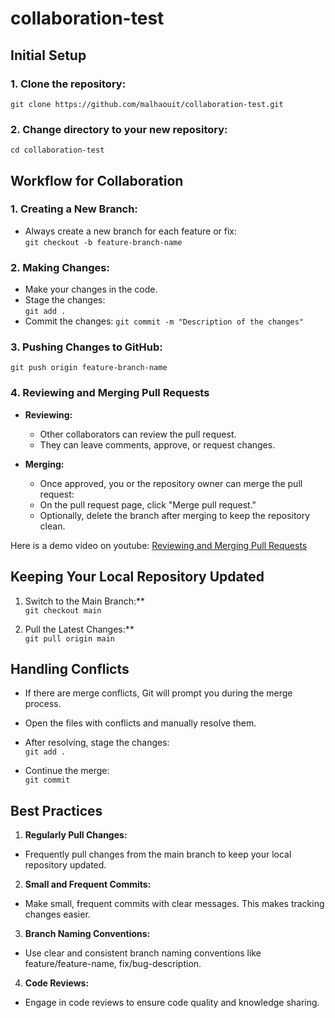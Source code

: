 # collaboration-test

## Initial Setup

### 1. Clone the repository:  
`git clone https://github.com/malhaouit/collaboration-test.git`  

### 2. Change directory to your new repository: 
`cd collaboration-test`  

## Workflow for Collaboration

### 1. Creating a New Branch:

- Always create a new branch for each feature or fix:  
`git checkout -b feature-branch-name`  

### 2. Making Changes:  
- Make your changes in the code.  
- Stage the changes:  
`git add .`  
- Commit the changes:
`git commit -m "Description of the changes"`  

### 3. Pushing Changes to GitHub:
`git push origin feature-branch-name`  

### 4. Reviewing and Merging Pull Requests
- **Reviewing:**  
	+ Other collaborators can review the pull request.
	+ They can leave comments, approve, or request changes.

- **Merging:**
	+ Once approved, you or the repository owner can merge the pull request:
	+ On the pull request page, click "Merge pull request."
	+ Optionally, delete the branch after merging to keep the repository clean.  

Here is a demo video on youtube:  [Reviewing and Merging Pull Requests](https://www.youtube.com/watch?v=k5D37W6h56o)  

## Keeping Your Local Repository Updated  

1. Switch to the Main Branch:**     
`git checkout main`  

2. Pull the Latest Changes:**  
`git pull origin main`  

## Handling Conflicts

- If there are merge conflicts, Git will prompt you during the merge process.  
- Open the files with conflicts and manually resolve them.  
- After resolving, stage the changes:  
`git add .`  

- Continue the merge:  
`git commit`  

## Best Practices

1. **Regularly Pull Changes:**  

- Frequently pull changes from the main branch to keep your local repository updated.  

2. **Small and Frequent Commits:**  

- Make small, frequent commits with clear messages. This makes tracking changes easier.  

3. **Branch Naming Conventions:**  

- Use clear and consistent branch naming conventions like feature/feature-name, fix/bug-description.  

4. **Code Reviews:**  

- Engage in code reviews to ensure code quality and knowledge sharing.  
